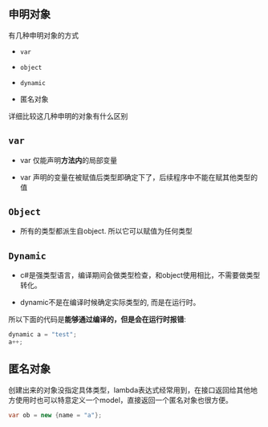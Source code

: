 ## 申明对象

有几种申明对象的方式

* ```var```

* ```object```

* ```dynamic```

* 匿名对象

详细比较这几种申明的对象有什么区别

## ```var```

* var 仅能声明**方法内**的局部变量

* var 声明的变量在被赋值后类型即确定下了，后续程序中不能在赋其他类型的值

 

## ```Object```

* 所有的类型都派生自object. 所以它可以赋值为任何类型

## ```Dynamic```

* c#是强类型语言，编译期间会做类型检查，和object使用相比，不需要做类型转化。

* dynamic不是在编译时候确定实际类型的, 而是在运行时。
 
所以下面的代码是**能够通过编译的，但是会在运行时报错**:

```c# 
dynamic a = "test";
a++;
```
 

## 匿名对象

创建出来的对象没指定具体类型，lambda表达式经常用到，在接口返回给其他地方使用时也可以特意定义一个model，直接返回一个匿名对象也很方便。

```c# 
var ob = new {name = "a"};
```
